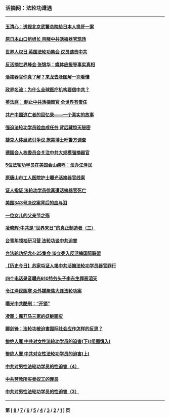 ### 活摘网：法轮功遭遇
---
#### [玉清心：透视北京武警总院给日本人换肝一案](../../pages/nf5881/n13771978.md?06220430) 
#### [原日本山口组组长 目睹中共活摘器官现场](../../pages/nf5881/n13767360.md?06220430) 
#### [世界人权日 英国法轮功集会 议员谴责中共](../../pages/nf5881/n13431763.md?06220430) 
#### [反活摘世界峰会 张锦华：媒体应报导事实真相](../../pages/nf5881/n13278502.md?06220430) 
#### [活摘器官你真了解？来龙去脉图解一次看懂](../../pages/nf5881/n13013820.md?06220430) 
#### [政界名流：为什么全球医疗机构要信中共？](../../pages/nf5881/n11945479.md?06220430) 
#### [英法庭： 制止中共活摘器官 全世界有责任](../../pages/nf5881/n11330691.md?06220430) 
#### [共产中国逃亡者的回忆录——一个真实的故事](../../pages/nf5881/n10918649.md?06220430) 
#### [强迫法轮功学员验血成任务 背后藏惊天秘密](../../pages/nf5881/n4252384.md?06220430) 
#### [捷克人体展览引争议 旅美博士吁警方调查](../../pages/nf5881/n9429187.md?06220430) 
#### [德国会人权委员会关注中共大规模强摘器官](../../pages/nf5881/n8418950.md?06220430) 
#### [5位法轮功学员在美国会山疾呼：法办江泽民](../../pages/nf5881/n8101519.md?06220430) 
#### [原唐山市工人医院护士曝光活摘器官线索](../../pages/nf5881/n8076384.md?06220430) 
#### [证人指证 法轮功学员徐真遭活摘器官死亡](../../pages/nf5881/n8042467.md?06220430) 
#### [美国343号决议案背后的血与泪](../../pages/nf5881/n8020684.md?06220430) 
#### [一位女儿的父亲节之殇](../../pages/nf5881/n8014122.md?06220430) 
#### [凌晓辉:中共是“世界末日”的真正制造者（三）](../../pages/nf5881/n4210333.md?06220430) 
#### [台青年领袖研习营 法轮功谈中共迫害](../../pages/nf5881/n4141857.md?06220430) 
#### [台法轮功纪念4‧25集会 19立委入反活摘国际联盟](../../pages/nf5881/n4141821.md?06220430) 
#### [【历史今日】苏家屯证人揭中共活摘法轮功学员器官罪行](../../pages/nf5881/n4135912.md?06220430) 
#### [四个电话录音曝光610特务头子李东生罪恶滔天](../../pages/nf5881/n4040060.md?06220430) 
#### [令江泽民胆寒 众外媒聚焦大连法轮功案](../../pages/nf5881/n3932671.md?06220430) 
#### [曝光中共酷刑：“开锁”](../../pages/nf5881/n3889373.md?06220430) 
#### [凌宸：撕开马三家的妖魅画皮](../../pages/nf5881/n3849369.md?06220430) 
#### [郦剑锋：法轮功被迫害国际社会应作怎样的反思？](../../pages/nf5881/n3824560.md?06220430) 
#### [惨绝人寰 中共对女性法轮功学员的迫害(下)(组图慎入)](../../pages/nf5881/n3816285.md?06220430) 
#### [惨绝人寰 中共对女性法轮功学员的迫害(上)](../../pages/nf5881/n3815374.md?06220430) 
#### [中共对男性法轮功学员的性迫害（4）](../../pages/nf5881/n3769144.md?06220430) 
#### [中共劳教所买卖奴工的罪恶](../../pages/nf5881/n3769378.md?06220430) 
#### [中共对男性法轮功学员的性迫害（3）](../../pages/nf5881/n3768231.md?06220430) 

---
#### 第 [ [8](./8.md?06220430) / [7](./7.md?06220430) / [6](./6.md?06220430) / [5](./5.md?06220430) / [4](./4.md?06220430) / [3](./3.md?06220430) / [2](./2.md?06220430) / [1](./1.md?06220430) ] 页
